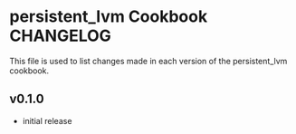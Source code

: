 persistent_lvm Cookbook CHANGELOG
=======================

This file is used to list changes made in each version of the persistent_lvm cookbook.

v0.1.0
-------

- initial release


